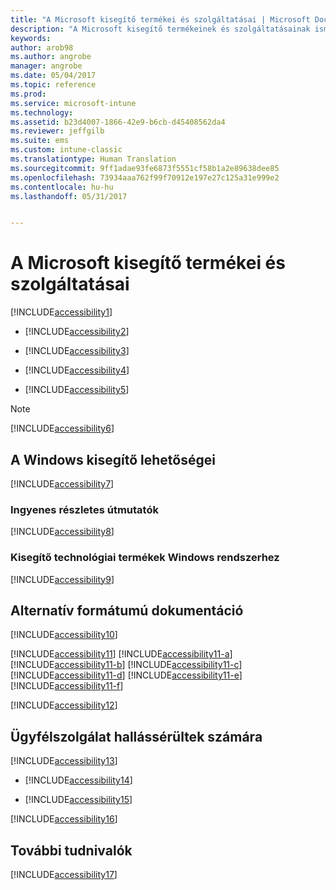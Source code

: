 ```yaml
---
title: "A Microsoft kisegítő termékei és szolgáltatásai | Microsoft Docs"
description: "A Microsoft kisegítő termékeinek és szolgáltatásainak ismertetése"
keywords: 
author: arob98
ms.author: angrobe
manager: angrobe
ms.date: 05/04/2017
ms.topic: reference
ms.prod: 
ms.service: microsoft-intune
ms.technology: 
ms.assetid: b23d4007-1866-42e9-b6cb-d45408562da4
ms.reviewer: jeffgilb
ms.suite: ems
ms.custom: intune-classic
ms.translationtype: Human Translation
ms.sourcegitcommit: 9ff1adae93fe6873f5551cf58b1a2e89638dee85
ms.openlocfilehash: 73934aaa762f99f70912e197e27c125a31e999e2
ms.contentlocale: hu-hu
ms.lasthandoff: 05/31/2017


---
```


# <a name="accessibility-products-and-services-from-microsoft"></a>A Microsoft kisegítő termékei és szolgáltatásai
[!INCLUDE[accessibility1](./includes/accessibility1_md.md)]

-   [!INCLUDE[accessibility2](./includes/accessibility2_md.md)]

-   [!INCLUDE[accessibility3](./includes/accessibility3_md.md)]

-   [!INCLUDE[accessibility4](./includes/accessibility4_md.md)]

-   [!INCLUDE[accessibility5](./includes/accessibility5_md.md)]

> [!NOTE]
> [!INCLUDE[accessibility6](./includes/accessibility6_md.md)]

## <a name="accessibility-features-of-windows"></a>A Windows kisegítő lehetőségei
[!INCLUDE[accessibility7](./includes/accessibility7_md.md)]

### <a name="free-step-by-step-tutorials"></a>Ingyenes részletes útmutatók
[!INCLUDE[accessibility8](./includes/accessibility8_md.md)]

### <a name="assistive-technology-products-for-windows"></a>Kisegítő technológiai termékek Windows rendszerhez
[!INCLUDE[accessibility9](./includes/accessibility9_md.md)]

## <a name="documentation-in-alternative-formats"></a>Alternatív formátumú dokumentáció
[!INCLUDE[accessibility10](./includes/accessibility10_md.md)]

[!INCLUDE[accessibility11](./includes/accessibility11_md.md)]
[!INCLUDE[accessibility11-a](./includes/accessibility11-a_md.md)]
[!INCLUDE[accessibility11-b](./includes/accessibility11-b_md.md)]
[!INCLUDE[accessibility11-c](./includes/accessibility11-c_md.md)]
[!INCLUDE[accessibility11-d](./includes/accessibility11-d_md.md)]
[!INCLUDE[accessibility11-e](./includes/accessibility11-e_md.md)]
[!INCLUDE[accessibility11-f](./includes/accessibility11-f_md.md)]

[!INCLUDE[accessibility12](./includes/accessibility12_md.md)]

## <a name="customer-service-for-people-with-hearing-impairments"></a>Ügyfélszolgálat hallássérültek számára
[!INCLUDE[accessibility13](./includes/accessibility13_md.md)]

-   [!INCLUDE[accessibility14](./includes/accessibility14_md.md)]

-   [!INCLUDE[accessibility15](./includes/accessibility15_md.md)]

[!INCLUDE[accessibility16](./includes/accessibility16_md.md)]

## <a name="for-more-information"></a>További tudnivalók
[!INCLUDE[accessibility17](./includes/accessibility17_md.md)]

